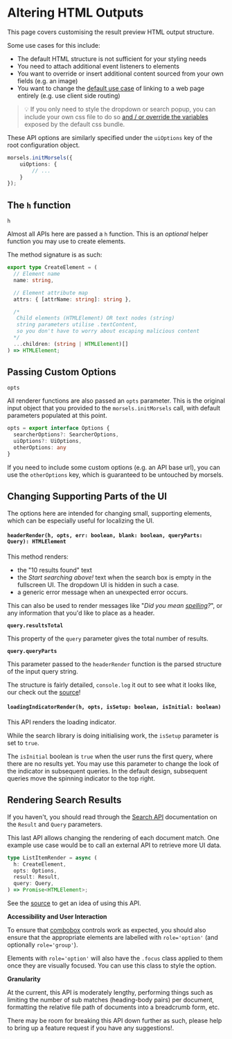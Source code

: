 # Altering HTML Outputs

<style>
    .alert-warning {
        color: #856404;
        background-color: #fff3cd;
        border-color: #ffeeba;
    }
    .alert {
        position: relative;
        padding: 0.75rem 1.25rem;
        margin-bottom: 1rem;
        border: 1px solid transparent;
        border-radius: 0.25rem;
    }
</style>

This page covers customising the result preview HTML output structure.

Some use cases for this include:
- The default HTML structure is not sufficient for your styling needs
- You need to attach additional event listeners to elements
- You want to override or insert additional content sourced from your own fields (e.g. an image)
- You want to change the [default use case](#1-rendering-a-single-result) of linking to a web page entirely (e.g. use client side routing)

> 💡 If you only need to style the dropdown or search popup, you can include your own css file to do so [and / or override the variables](https://github.com/ang-zeyu/morsels/blob/main/packages/search-ui/src/styles/search.css) exposed by the default css bundle.

These API options are similarly specified under the `uiOptions` key of the root configuration object.

```ts
morsels.initMorsels({
    uiOptions: {
        // ...
    }
});
```

## The `h` function

`h`

Almost all APIs here are passed a `h` function. This is an *optional* helper function you may use to create elements.

The method signature is as such:

```ts
export type CreateElement = (
  // Element name
  name: string,

  // Element attribute map
  attrs: { [attrName: string]: string },

  /*
   Child elements (HTMLElement) OR text nodes (string)
   string parameters utilise .textContent,
   so you don't have to worry about escaping malicious content
  */
  ...children: (string | HTMLElement)[]
) => HTMLElement;
```

## Passing Custom Options

`opts`

All renderer functions are also passed an `opts` parameter. This is the original input object that you provided to the `morsels.initMorsels` call, with default parameters populated at this point.

```ts
opts = export interface Options {
  searcherOptions?: SearcherOptions,
  uiOptions?: UiOptions,
  otherOptions: any
}
```

If you need to include some custom options (e.g. an API base url), you can use the `otherOptions` key, which is guaranteed to be untouched by morsels.


## Changing Supporting Parts of the UI

The options here are intended for changing small, supporting elements, which can be especially useful for localizing the UI.

#### `headerRender(h, opts, err: boolean, blank: boolean, queryParts: Query): HTMLElement`

This method renders:
- the "10 results found" text
- the *Start searching above!* text when the search box is empty in the fullscreen UI. The dropdown UI is hidden in such a case.
- a generic error message when an unexpected error occurs.

This can also be used to render messages like "*Did you mean <u>spelling</u>?*", or any information that you'd like to place as a header.

**`query.resultsTotal`**

This property of the `query` parameter gives the total number of results.

**`query.queryParts`**

This parameter passed to the `headerRender` function is the parsed structure of the input query string.

The structure is fairly detailed, `console.log` it out to see what it looks like, our check out the [source](https://github.com/ang-zeyu/morsels/blob/main/packages/search/lib/parser/queryParser.ts)!

#### `loadingIndicatorRender(h, opts, isSetup: boolean, isInitial: boolean)`

This API renders the loading indicator.

While the search library is doing initialising work, the `isSetup` parameter is set to `true`.

The `isInitial` boolean is `true` when the user runs the first query, where there are no results yet. You may use this parameter to change the look of the indicator in subsequent queries. In the default design, subsequent queries move the spinning indicator to the top right.

## Rendering Search Results

If you haven't, you should read through the [Search API](./search_api.md) documentation on the `Result` and `Query` parameters.

This last API allows changing the rendering of each document match. One example use case would be to call an external API to retrieve more UI data.

```ts
type ListItemRender = async (
  h: CreateElement,
  opts: Options,
  result: Result,
  query: Query,
) => Promise<HTMLElement>;
```

See the [source](https://github.com/ang-zeyu/morsels/blob/main/packages/search-ui/src/searchResultTransform/listItemRender.ts) to get an idea of using this API.

**Accessibility and User Interaction**

To ensure that [combobox](https://www.w3.org/WAI/ARIA/apg/example-index/combobox/combobox-autocomplete-list.html) controls work as expected, you should also ensure that the appropriate elements are labelled with `role='option'` (and optionally `role='group'`).

Elements with `role='option'` will also have the `.focus` class applied to them once they are visually focused. You can use this class to style the option.

**Granularity**

At the current, this API is moderately lengthy, performing things such as limiting the number of sub matches (heading-body pairs) per document, formatting the relative file path of documents into a breadcrumb form, etc.

There may be room for breaking this API down further as such, please help to bring up a feature request if you have any suggestions!.
